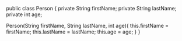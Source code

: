 public class Person {
   private String firstName;
   private String lastName;
   private int age;
   
   Person(String firstName, String lastName, int age){
    this.firstName = firstName;
    this.lastName = lastName;
    this.age = age;
   }
}
